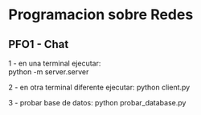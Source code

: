 # Programacion sobre Redes
## PFO1 - Chat

1 - en una terminal ejecutar:  
python -m server.server

2 - en otra terminal diferente ejecutar: 
python client.py

3 - probar base de datos: 
python probar_database.py
